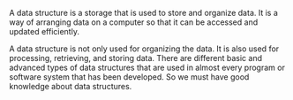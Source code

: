 A data structure is a storage that is used to store and organize data. 
It is a way of arranging data on a computer so that it can be accessed and updated efficiently.

A data structure is not only used for organizing the data. It is also used for processing, retrieving, and storing data. 
There are different basic and advanced types of data structures that are used in almost every program or software system that has been developed. 
So we must have good knowledge about data structures. 
